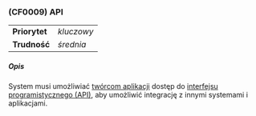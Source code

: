 ### (CF0009) API

|               |            |
|---------------|------------|
| **Priorytet** | _kluczowy_ |
| **Trudność**  | _średnia_  |

##### Opis

System musi umożliwiać [twórcom aplikacji](../../3.2.interesariusze/interesariusze/tworca_aplikacji.md) dostęp do
[interfejsu programistycznego (API)](../../3.5.slownik/slownik/api.md), aby umożliwić integrację z innymi systemami i aplikacjami.
